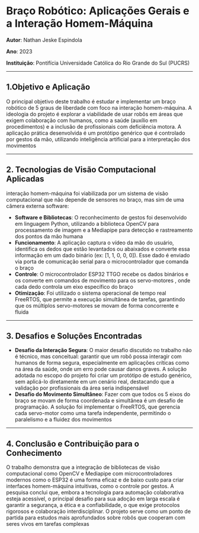 # Braço Robótico: Aplicações Gerais e a Interação Homem-Máquina

**Autor**: Nathan Jeske Espindola

**Ano**: 2023

**Instituição**: Pontifícia Universidade Católica do Rio Grande do Sul (PUCRS) 

--- 

## 1.Objetivo e Aplicação

O principal objetivo deste trabalho é estudar e implementar um braço robótico de 5 graus de liberdade com foco na interação homem-máquina. A ideologia do projeto é explorar a viabilidade de usar robôs em áreas que exigem colaboração com humanos, como a saúde (auxílio em procedimentos) e a inclusão de profissionais com deficiência motora. A aplicação prática desenvolvida é um protótipo genérico que é controlado por gestos da mão, utilizando inteligência artificial para a interpretação dos movimentos

---

## 2. Tecnologias de Visão Computacional Aplicadas

 interação homem-máquina foi viabilizada por um sistema de visão computacional que não depende de sensores no braço, mas sim de uma câmera externa
 software:

 - **Software e Bibliotecas**: O reconhecimento de gestos foi desenvolvido em linguagem Python, utilizando a biblioteca OpenCV para processamento de imagem e a Mediapipe para detecção e rastreamento dos pontos da mão humana
 - **Funcionamento**: A aplicação captura o vídeo da mão do usuário, identifica os dedos que estão levantados ou abaixados e converte essa informação em um dado binário (ex: [1, 1, 0, 0, 0]). Esse dado é enviado via porta de comunicação serial para o microcontrolador que comanda o braço
 - **Controle**: O microcontrolador ESP32 TTGO recebe os dados binários e os converte em comandos de movimento para os servo-motores , onde cada dedo controla um eixo específico do braço
 - **Otimização**: Foi utilizado o sistema operacional de tempo real FreeRTOS, que permite a execução simultânea de tarefas, garantindo que os múltiplos servo-motores se movam de forma concorrente e fluida

 ---

 ## 3. Desafios e Soluções Encontradas 

 - **Desafio da Interação Segura**: O maior desafio discutido no trabalho não é técnico, mas conceitual: garantir que um robô possa interagir com humanos de forma segura, especialmente em aplicações críticas como na área da saúde, onde um erro pode causar danos graves. A solução adotada no escopo do projeto foi criar um protótipo de estudo genérico, sem aplicá-lo diretamente em um cenário real, destacando que a validação por profissionais da área seria indispensável
 - **Desafio do Movimento Simultâneo**: Fazer com que todos os 5 eixos do braço se movam de forma coordenada e simultânea é um desafio de programação. A solução foi implementar o FreeRTOS, que gerencia cada servo-motor como uma tarefa independente, permitindo o paralelismo e a fluidez dos movimentos

 ---

 ## 4. Conclusão e Contribuição para o Conhecimento

 O trabalho demonstra que a integração de bibliotecas de visão computacional como OpenCV e Mediapipe com microcontroladores modernos como o ESP32 é uma forma eficaz e de baixo custo para criar interfaces homem-máquina intuitivas, como o controle por gestos. A pesquisa conclui que, embora a tecnologia para automação colaborativa esteja acessível, o principal desafio para sua adoção em larga escala é garantir a segurança, a ética e a confiabilidade, o que exige protocolos rigorosos e colaboração interdisciplinar. O projeto serve como um ponto de partida para estudos mais aprofundados sobre robôs que cooperam com seres vivos em tarefas complexas

